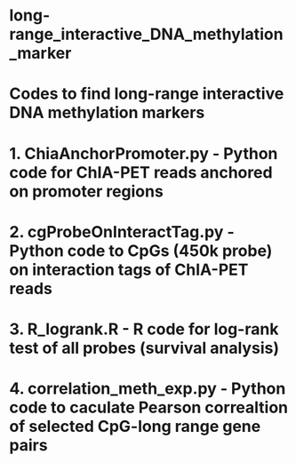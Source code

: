 # long-range_interactive_DNA_methylation_marker
# Codes to find long-range interactive DNA methylation markers 

# 1. ChiaAnchorPromoter.py - Python code for ChIA-PET reads anchored on promoter regions
# 2. cgProbeOnInteractTag.py - Python code to CpGs (450k probe) on interaction tags of ChIA-PET reads
# 3. R_logrank.R - R code for log-rank test of all probes (survival analysis)
# 4. correlation_meth_exp.py - Python code to caculate Pearson correaltion of selected CpG-long range gene pairs
